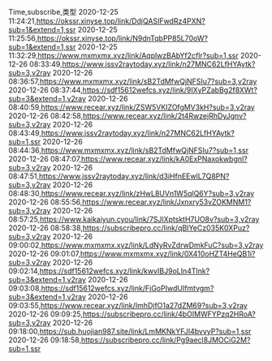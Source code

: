 Time,subscribe,类型
2020-12-25 11:24:21,https://okssr.xinyse.top/link/DdjQASIFwdRz4PXN?sub=1&extend=1,ssr
2020-12-25 11:25:56,https://okssr.xinyse.top/link/N9dnTqbPP85L70oW?sub=1&extend=1,ssr
2020-12-25 11:32:29,https://www.mxmxmx.xyz/link/AqplwzBAbYf2cflr?sub=1,ssr
2020-12-26 08:33:49,https://www.jssv2raytoday.xyz/link/n27MNC62LfHYAytk?sub=3,v2ray
2020-12-26 08:36:57,https://www.mxmxmx.xyz/link/sB2TdMfwQjNFSIu7?sub=3,v2ray
2020-12-26 08:37:44,https://sdf15612wefcs.xyz/link/9IXyPZabBg2f8XWt?sub=3&extend=1,v2ray
2020-12-26 08:40:59,https://www.recear.xyz/link/ZSW5VKIZOfgMV3kH?sub=3,v2ray
2020-12-26 08:42:58,https://www.recear.xyz/link/2t4RwzejRhDyJgnv?sub=3,v2ray
2020-12-26 08:43:49,https://www.jssv2raytoday.xyz/link/n27MNC62LfHYAytk?sub=1,ssr
2020-12-26 08:44:36,https://www.mxmxmx.xyz/link/sB2TdMfwQjNFSIu7?sub=1,ssr
2020-12-26 08:47:07,https://www.recear.xyz/link/kA0ExPNaxokwbgnl?sub=3,v2ray
2020-12-26 08:47:51,https://www.jssv2raytoday.xyz/link/d3iHfnEEwlL7Q8PN?sub=3,v2ray
2020-12-26 08:48:30,https://www.recear.xyz/link/zHwL8UVn1W5qlQ6Y?sub=3,v2ray
2020-12-26 08:55:56,https://www.recear.xyz/link/Jxnxry53vZOKMNM1?sub=3,v2ray
2020-12-26 08:57:25,https://www.kaikaiyun.cyou/link/7SJlXptsktH7UO8v?sub=3,v2ray
2020-12-26 08:58:38,https://subscribepro.cc/link/qBIYeCz035K0XPuz?sub=3,v2ray
2020-12-26 09:00:02,https://www.mxmxmx.xyz/link/LdNyRvZdrwDmkFuC?sub=3,v2ray
2020-12-26 09:01:07,https://www.mxmxmx.xyz/link/0X410oHZT4HeQB1i?sub=3,v2ray
2020-12-26 09:02:14,https://sdf15612wefcs.xyz/link/kwvIBJ9oLIn4Tlnk?sub=3&extend=1,v2ray
2020-12-26 09:03:08,https://sdf15612wefcs.xyz/link/FjGoPIwdUIfmtvgm?sub=3&extend=1,v2ray
2020-12-26 09:03:55,https://www.recear.xyz/link/ImhDjfO1a27dZM69?sub=3,v2ray
2020-12-26 09:09:25,https://subscribepro.cc/link/4bOIMWFYPzq2HRoA?sub=3,v2ray
2020-12-26 09:18:00,https://sub.huojian987.site/link/LmMKNkYFJI4bvvyP?sub=1,ssr
2020-12-26 09:18:58,https://subscribepro.cc/link/Pg9aecl8JMOCiG2M?sub=1,ssr
